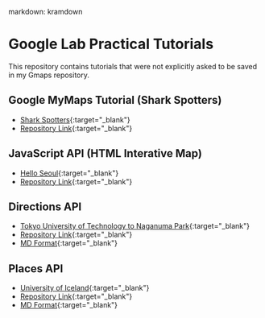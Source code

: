 markdown: kramdown
# Google Lab Practical Tutorials
This repository contains tutorials that were not explicitly asked to be saved in my Gmaps repository.

## Google MyMaps Tutorial (Shark Spotters)
* [Shark Spotters](https://kluangkhflemingc.github.io/geom99/mymapstutorial/sharkspotters.html){:target="_blank"}
* [Repository Link](/mymapstutorial/sharkspotters.html){:target="_blank"}

## JavaScript API (HTML Interative Map)
* [Hello Seoul](https://kluangkhflemingc.github.io/geom99/helloseoul.html){:target="_blank"}
* [Repository Link](helloseoul.html){:target="_blank"}

## Directions API
* [Tokyo University of Technology to Naganuma Park](https://kluangkhflemingc.github.io/geom99/directions.html){:target="_blank"}
* [Repository Link](directions.html){:target="_blank"}
* [MD Format](directions.md){:target="_blank"}

## Places API
* [University of Iceland](https://kluangkhflemingc.github.io/geom99/placedetails.html){:target="_blank"}
* [Repository Link](placedetails.html){:target="_blank"}
* [MD Format](placedetails.md){:target="_blank"}